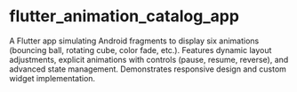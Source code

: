 # flutter_animation_catalog_app
A Flutter app simulating Android fragments to display six animations (bouncing ball, rotating cube, color fade, etc.). Features dynamic layout adjustments, explicit animations with controls (pause, resume, reverse), and advanced state management. Demonstrates responsive design and custom widget implementation.
